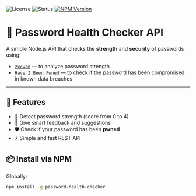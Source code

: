 ![License](https://img.shields.io/badge/license-MIT-green)
![Status](https://img.shields.io/badge/status-active-brightgreen)
[![NPM Version](https://img.shields.io/npm/v/password-health-checker)](https://www.npmjs.com/package/password-health-checker)

# 🔐 Password Health Checker API

A simple Node.js API that checks the **strength** and **security** of passwords using:

- [`zxcvbn`](https://github.com/dropbox/zxcvbn) — to analyze password strength
- [`Have I Been Pwned`](https://haveibeenpwned.com/API/v3) — to check if the password has been compromised in known data breaches

---

## 🚀 Features

- 💪 Detect password strength (score from 0 to 4)
- 🧠 Give smart feedback and suggestions
- 🛡️ Check if your password has been **pwned**
- ⚡ Simple and fast REST API

## 📦 Install via NPM

Globally:

```bash
npm install -g password-health-checker
